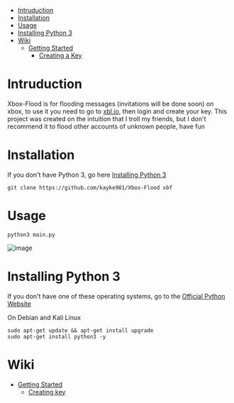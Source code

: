 * [Intruduction](#intruduction)
* [Installation](#installation)
* [Usage](#usage)
* [Installing Python 3](#installing-python-3)
* [Wiki](#wiki)
  *  [Getting Started](https://github.com/kayke981/Xbox-Flood/wiki/Getting-Started)
     *   [Creating a Key](https://github.com/kayke981/Xbox-Flood/wiki/Getting-Started#creating-a-key) 

# Intruduction
Xbox-Flood is for flooding messages (invitations will be done soon) on xbox, to use it you need to go to [xbl.io](https://xbl.io), then login and create your key.
This project was created on the intuition that I troll my friends, but I don't recommend it to flood other accounts of unknown people, have fun
# Installation
If you don't have Python 3, go here [Installing Python 3](#installing-python-3)

```
git clone https://github.com/kayke981/Xbox-Flood xbf
```

# Usage
```
python3 main.py
```

![image](https://cdn.discordapp.com/attachments/795130563916595270/917552223813255178/Sem_titulo.png)

# Installing Python 3
If you don't have one of these operating systems, go to the [Official Python Website](https://www.python.org/downloads/)

On Debian and Kali Linux
```
sudo apt-get update && apt-get install upgrade
sudo apt-get install python3 -y
```

# Wiki

* [Getting Started](https://github.com/kayke981/Xbox-Flood/wiki/Getting-Started)
  *  [Creating key](https://github.com/kayke981/Xbox-Flood/wiki/Getting-Started#creating-a-key)
